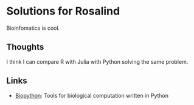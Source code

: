 # Solutions for Rosalind

Bioinfomatics is cool.

## Thoughts

I think I can compare R with Julia with Python solving the same problem.

## Links

- [Biopython](http://biopython.org/wiki/Main_Page): Tools for biological computation written in Python
